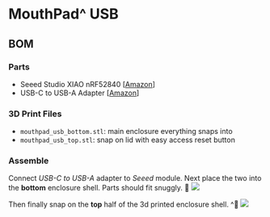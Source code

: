 # MouthPad^ USB 

## BOM

### Parts
- Seeed Studio XIAO nRF52840 [[Amazon](https://www.amazon.com/Seeed-Studio-XIAO-nRF52840-Microcontroller/dp/B09T9VVQG7)]
- USB-C to USB-A Adapter [[Amazon](https://www.amazon.com/dp/B0BNDQZCWG)]

### 3D Print Files

- `mouthpad_usb_bottom.stl`: main enclosure everything snaps into
- `mouthpad_usb_top.stl`: snap on lid with easy access reset button

### Assemble

Connect *USB-C to USB-A* adapter to *Seeed* module. Next place the two into the **bottom** enclosure shell. Parts should fit snuggly. 🤗
![](../images/mouthpad_usb_3d_open.png)

Then finally snap on the **top** half of the 3d printed enclosure shell. ^👅
![](../images/mouthpad_usb_3d_full.png)